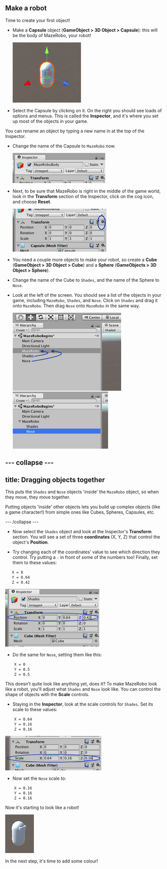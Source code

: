 ## Make a robot

Time to create your first object!

+ Make a **Capsule** object \(**GameObject > 3D Object > Capsule**\): this will be the body of MazeRobo, your robot!

  ![The new capsule object](images/step4_capsule.png)

+ Select the Capsule by clicking on it. On the right you should see loads of options and menus. This is called the **Inspector**, and it's where you set up most of the objects in your game.

You can rename an object by typing a new name in at the top of the Inspector.

+ Change the name of the Capsule to `MazeRobo` now.

  ![](images/step4_rename.png)

+ Next, to be sure that MazeRobo is right in the middle of the game world, look in the **Transform** section of the Inspector, click on the cog icon, and choose **Reset**.

  ![](images/step4_Transform.png)

+ You need a couple more objects to make your robot, so create a **Cube** \(**GameObject > 3D Object > Cube**\) and a **Sphere** \(**GameObjects > 3D Object > Sphere**\).

+ Change the name of the Cube to `Shades`, and the name of the Sphere to `Nose`.

+ Look at the left of the screen. You should see a list of the objects in your game, including `MazeRobo`, `Shades`, and `Nose`. Click on `Shades` and drag it onto `MazeRobo`. Then drag `Nose` onto `MazeRobo` in the same way.

  ![The objects list](images/step4_moveObjects.png) ![The objects list after moving Shades and Nose onto MazeRobo](images/step4_afterMove.png)

--- collapse ---
---
title: Dragging objects together
---

This puts the `Shades` and `Nose` objects 'inside' the `MazeRobo` object, so when they move, they move together.

Putting objects 'inside' other objects lets you build up complex objects \(like a game character!\) from simple ones like Cubes, Spheres, Capsules, etc.

--- /collapse ---

+ Now select the `Shades` object and look at the Inspector's **Transform** section. You will see a set of three **coordinates**  \(X, Y, Z\) that control the object's **Position**.

+ Try changing each of the coordinates' value to see which direction they control. Try putting a `-` in front of some of the numbers too! Finally, set them to these values:
```
   X = 0
   Y = 0.64
   Z = 0.42
```
  ![Changing the position coordinates](images/step4_TransformPosition.png)

+ Do the same for `Nose`, setting them like this:
```
    X = 0
    Y = 0.5
    Z = 0.5
```
This doesn't quite look like anything yet, does it? To make MazeRobo look like a robot, you'll adjust what `Shades` and `Nose` look like. You can control the shape of objects with the **Scale** controls.

+ Staying in the **Inspector**, look at the scale controls for `Shades`. Set its scale to these values:
```
    X = 0.64
    Y = 0.16
    Z = 0.16
```
  ![Changing the scale values](images/step4_TransformScale.png)

+ Now set the `Nose` scale to:
```
    X = 0.16
    Y = 0.16
    Z = 0.16
```
Now it's starting to look like a robot!

  ![The robot character](images/step4_robot.png)

In the next step, it's time to add some colour!
